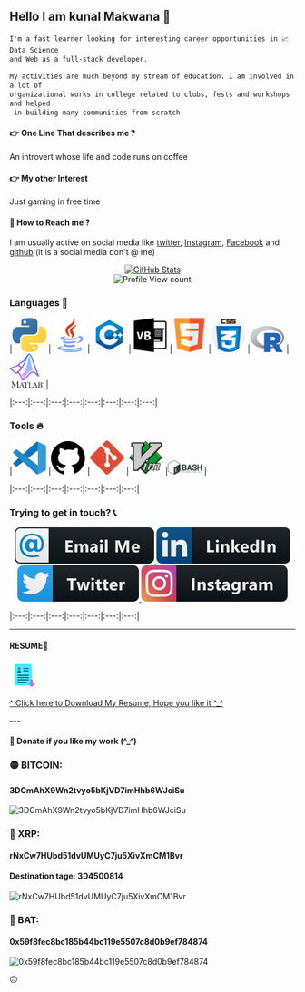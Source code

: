 ## Hello I am kunal Makwana 👋

```
I'm a fast learner looking for interesting career opportunities in 📈 Data Science  
and Web as a full-stack developer. 
 ```

```
My activities are much beyond my stream of education. I am involved in a lot of 
organizational works in college related to clubs, fests and workshops and helped
 in building many communities from scratch
```
#### 👉 One Line That describes me ?
An introvert whose life and code runs on coffee

#### 👉 My other Interest
Just gaming in free time

#### 👀 How to Reach me ?
I am usually active on social media like [twitter](https://twitter.com/KunalMakwana19), [Instagram](https://www.instagram.com/daily.coders/), [Facebook](https://www.facebook.com/kunalmak.2688)
and [github](https://github.com/kunal266)
(it is a social media don't @ me) 


<p align="center">
  <a href="https://sourcerer.io/kunal266">
    <img alt = "GitHub Stats" src = "https://github-readme-stats.vercel.app/api?username=kunal266&show_icons=true&theme=dark">
  </a>
  <br>
  <img alt="Profile View count" src="https://komarev.com/ghpvc/?username=kunal266&style=flat-square&color=brightgreen" />
</p>


### Languages 🚀

|<img src="https://raw.githubusercontent.com/SVijayB/SVijayB/master/assets/SVG/Languages/python.svg" width=60> | <img src="https://raw.githubusercontent.com/SVijayB/SVijayB/master/assets/SVG/Languages/java.svg" width=60>|  <img src="https://raw.githubusercontent.com/SVijayB/SVijayB/master/assets/SVG/Languages/c++.svg" width=60> | <img src="https://raw.githubusercontent.com/SVijayB/SVijayB/master/assets/SVG/Languages/visual-basic.svg" width=60> |<img src="https://raw.githubusercontent.com/SVijayB/SVijayB/master/assets/SVG/Languages/html5.svg" width=60> |<img src="https://raw.githubusercontent.com/SVijayB/SVijayB/master/assets/SVG/Languages/css.svg" width=60> |<img src="https://raw.githubusercontent.com/SVijayB/SVijayB/master/assets/SVG/Languages/r.svg" width=60> |<img src="https://raw.githubusercontent.com/SVijayB/SVijayB/master/assets/SVG/Languages/matlab.svg" width=60> |

|:---:|:---:|:---:|:---:|:---:|:---:|:---:|:---:|

### Tools 🔥
|<img src="https://raw.githubusercontent.com/SVijayB/SVijayB/master/assets/SVG/Tools/Vscode.svg" width=60> |<img src="https://raw.githubusercontent.com/SVijayB/SVijayB/master/assets/SVG/Tools/github.svg" width=60> |<img src="https://raw.githubusercontent.com/SVijayB/SVijayB/master/assets/SVG/Tools/git.svg" width=60> |<img src="https://raw.githubusercontent.com/SVijayB/SVijayB/master/assets/SVG/Tools/vim.svg" width=60> |<img src="https://raw.githubusercontent.com/SVijayB/SVijayB/master/assets/SVG/Tools/bash.svg" width=60> |

|:---:|:---:|:---:|:---:|:---:|:---:|:---:|

### Trying to get in touch? 📞

<p align="center">
  <a href="mailto:kunalm039@gmail.com" rel="noopener noreferrer" target="_blank">
    <img alt="Gmail" src="https://raw.githubusercontent.com/SVijayB/SVijayB/master/assets/SVG/Contact/email.svg" style="vertical-align:top margin:6px 4px"/>
  </a>

  <a href="https://bit.ly/3iA5dNt" rel="noopener noreferrer" target="_blank">
    <img alt="Linkedin" src="https://raw.githubusercontent.com/SVijayB/SVijayB/master/assets/SVG/Contact/linkedin.svg" style="vertical-align:top margin:6px 4px"/>
  </a>

  <a href="https://bit.ly/3x3YtN5" rel="noopener noreferrer" target="_blank">
    <img alt="Twitter" src="https://raw.githubusercontent.com/SVijayB/SVijayB/master/assets/SVG/Contact/twitter.svg" style="vertical-align:top margin:6px 4px"/>
  </a>

  <a href="https://bit.ly/3kScWJn" rel="noopener noreferrer" target="_blank">
    <img alt="Instagram" src="https://raw.githubusercontent.com/SVijayB/SVijayB/master/assets/SVG/Contact/instagram.svg" style="vertical-align:top margin:6px 4px"/>
      
  </a>
</p>
|:---:|:---:|:---:|:---:|:---:|:---:|:---:|

---
#### RESUME📃
<p><a href="https://github.com/kunal266/kunal266/raw/master/KUNAL%20RESUME.pdf" rel="noopener noreferrer" target="_blank">
    <img alt="Resume" src="https://github.com/kunal266/kunal266/blob/master/icons8-download-resume-48.png" style="vertical-align:top margin:6px 4px"/>
    <div>^ Click here to Download My Resume, Hope you like it ^_^</div>
  </a>
    </p>
---



#### 🙏 Donate if you like my work (^_^)

### 🟡 BITCOIN:
#### 3DCmAhX9Wn2tvyo5bKjVD7imHhb6WJciSu
![3DCmAhX9Wn2tvyo5bKjVD7imHhb6WJciSu](https://github.com/kunal266/kunal266/blob/master/BITCOIN_DEPOSIT.png)

### 🔵 XRP:
#### rNxCw7HUbd51dvUMUyC7ju5XivXmCM1Bvr
#### Destination tage: 304500814
![rNxCw7HUbd51dvUMUyC7ju5XivXmCM1Bvr](https://github.com/kunal266/kunal266/blob/master/XRP_DEPOSIT.png)


### 🔴 BAT: 
#### 0x59f8fec8bc185b44bc119e5507c8d0b9ef784874
![0x59f8fec8bc185b44bc119e5507c8d0b9ef784874](https://github.com/kunal266/kunal266/blob/master/BAT_DEPOSIT.png)

🙃
